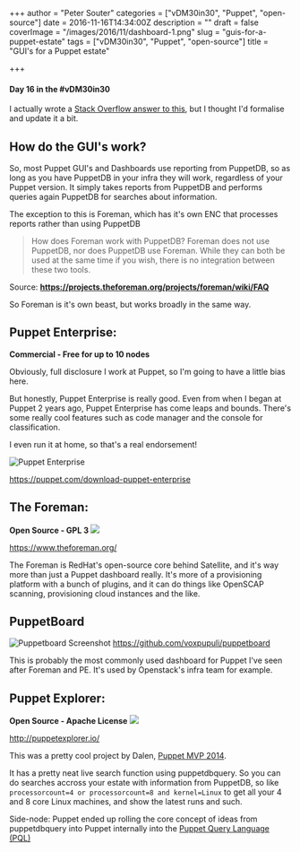 +++
author = "Peter Souter"
categories = ["vDM30in30", "Puppet", "open-source"]
date = 2016-11-16T14:34:00Z
description = ""
draft = false
coverImage = "/images/2016/11/dashboard-1.png"
slug = "guis-for-a-puppet-estate"
tags = ["vDM30in30", "Puppet", "open-source"]
title = "GUI's for a Puppet estate"

+++

#### Day 16 in the #vDM30in30

I actually wrote a [Stack Overflow answer to this](https://stackoverflow.com/questions/37270804/dashboard-for-puppet-4/37284454#37284454), but I thought I'd formalise and update it a bit.

## How do the GUI's work?

So, most Puppet GUI's and Dashboards use reporting from PuppetDB, so as long as you have PuppetDB in your infra they will work, regardless of your Puppet version. It simply takes reports from PuppetDB and performs queries again PuppetDB for searches about information.

The exception to this is Foreman, which has it's own ENC that processes reports rather than using PuppetDB

> How does Foreman work with PuppetDB?
Foreman does not use PuppetDB, nor does PuppetDB use Foreman. While they can both be used at the same time if you wish, there is no integration between these two tools.

Source: **https://projects.theforeman.org/projects/foreman/wiki/FAQ**

So Foreman is it's own beast, but works broadly in the same way.

## Puppet Enterprise:
**Commercial - Free for up to 10 nodes**

Obviously, full disclosure I work at Puppet, so I'm going to have a little bias here.

But honestly, Puppet Enterprise is really good. Even from when I began at Puppet 2 years ago, Puppet Enterprise has come leaps and bounds. There's some really cool features such as code manager and the console for classification.

I even run it at home, so that's a real endorsement!

![Puppet Enterprise](/images/2016/11/Screenshot-2016-11-22-17.28.47.png)

https://puppet.com/download-puppet-enterprise

## The Foreman:
**Open Source - GPL 3**
![](/images/2016/11/TheForemanOverview.png)

https://www.theforeman.org/

The Foreman is RedHat's open-source core behind Satellite, and it's way more than just a Puppet dashboard really. It's more of a provisioning platform with a bunch of plugins, and it can do things like OpenSCAP scanning, provisioning cloud instances and the like.

## PuppetBoard
![Puppetboard Screenshot](/images/2016/11/puppetboard.png)
https://github.com/voxpupuli/puppetboard

This is probably the most commonly used dashboard for Puppet I've seen after Foreman and PE. It's used by Openstack's infra team for example.


## Puppet Explorer:
**Open Source - Apache License**
![](/images/2016/11/dashboard.png)

http://puppetexplorer.io/

This was a pretty cool project by Dalen, [Puppet MVP 2014](https://puppet.com/blog/contributor-summit-puppetconf-2014-edition).

It has a pretty neat live search function using puppetdbquery. So you can do searches accross your estate with information from PuppetDB, so like `processorcount=4 or processorcount=8 and kernel=Linux` to get all your 4 and 8 core Linux machines, and show the latest runs and such.

Side-node: Puppet ended up rolling the core concept of ideas from puppetdbquery into Puppet internally into the [Puppet Query Language (PQL)](https://docs.puppet.com/puppetdb/4.0/api/query/v4/pql.html)
